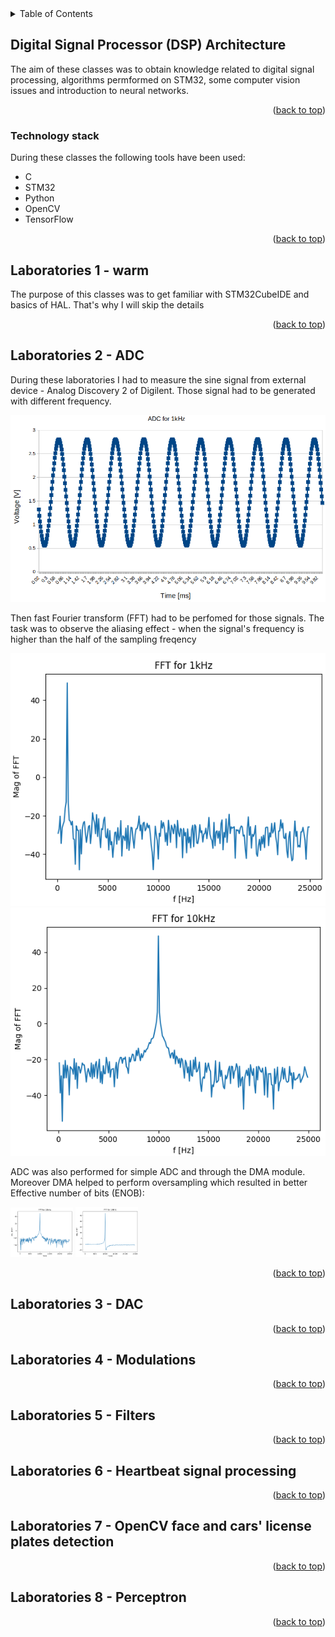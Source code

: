 
<!-- TABLE OF CONTENTS -->
<details>
  <summary>Table of Contents</summary>
  <ol>
    <li>
      <a href="#dsp-architecture-classes">DSP Architecture classes</a>
      <ul>
        <li><a href="#technology-stack">Technology stack</a></li>
      </ul>
    </li>
    <li><a href="#laboratories-1-warm-up">Laboratories 1 - warm-up</a></li>
    <li><a href="#laboratories-2-adc">Laboratories 2 - ADC</a></li>
    <li><a href="#laboratories-3-dac">Laboratories 3 - DAC</a></li>
    <li><a href="#laboratories-4-modulations">Laboratories 4 - Modulations</a></li>
    <li><a href="#laboratories-5-filters">Laboratories 5 - Filters</a></li>
    <li><a href="#laboratories-6-hearbeat-signal-processing">Laboratories 6 - Heartbeat signal processing</a></li>
    <li><a href="#laboratories-7-opencV-face-and-cars'-license-plates-detection">Laboratories 7 - OpenCV face and cars' license plates detection</a></li>
    <li><a href="#laboratories-8-perceptron">Laboratories 8 - Perceptron</a></li>
  </ol>
</details>


<!-- ------------------------------------------------- -->

## Digital Signal Processor (DSP) Architecture

The aim of these classes was to obtain knowledge related to digital signal processing, algorithms permformed on STM32, some computer vision issues and introduction to neural networks.


<p align="right">(<a href="#readme-top">back to top</a>)</p>


### Technology stack

During these classes the following tools have been used:
*   C
*   STM32
*   Python
*   OpenCV
*   TensorFlow


<p align="right">(<a href="#readme-top">back to top</a>)</p>


<!-- ------------------------------------------------- -->

## Laboratories 1 - warm

The purpose of this classes was to get familiar with STM32CubeIDE and basics of HAL. That's why I will skip the details 


<p align="right">(<a href="#readme-top">back to top</a>)</p>

<!-- ------------------------------------------------- -->

## Laboratories 2 - ADC

During these laboratories I had to measure the sine signal from external device - Analog Discovery 2 of Digilent. Those signal had to be generated with different frequency.

![Alt text](./README_IMG/ADC_1k.png "Title")

Then fast Fourier transform (FFT) had to be perfomed for those signals. The task was to observe the aliasing effect - when the signal's frequency is higher than the half of the sampling freqency


![Alt text](./README_IMG/FFT_ADC_1k.png "Title")
![Alt text](./README_IMG/FFT_ADC_10k.png "Title")

ADC was also performed for simple ADC and through the DMA module. Moreover DMA helped to perform oversampling which resulted in better Effective number of bits (ENOB):

<!-- ![Alt text](./README_IMG/FFT_ADC_10k.png "Title") ![Alt text](./README_IMG/FFT_DMA_10k.png "Title") -->
<p float="left">
  <img src="./README_IMG/FFT_ADC_10k.png" width="100" />
  <img src="./README_IMG/FFT_DMA_10k.png" width="100" /> 
</p>

<p align="right">(<a href="#readme-top">back to top</a>)</p>

<!-- ------------------------------------------------- -->

## Laboratories 3 - DAC




<p align="right">(<a href="#readme-top">back to top</a>)</p>

<!-- ------------------------------------------------- -->

## Laboratories 4 - Modulations




<p align="right">(<a href="#readme-top">back to top</a>)</p>

<!-- ------------------------------------------------- -->

## Laboratories 5 - Filters




<p align="right">(<a href="#readme-top">back to top</a>)</p>

<!-- ------------------------------------------------- -->

## Laboratories 6 - Heartbeat signal processing




<p align="right">(<a href="#readme-top">back to top</a>)</p>

<!-- ------------------------------------------------- -->

## Laboratories 7 - OpenCV face and cars' license plates detection




<p align="right">(<a href="#readme-top">back to top</a>)</p>

<!-- ------------------------------------------------- -->

## Laboratories 8 - Perceptron




<p align="right">(<a href="#readme-top">back to top</a>)</p>

<!-- ------------------------------------------------- -->



